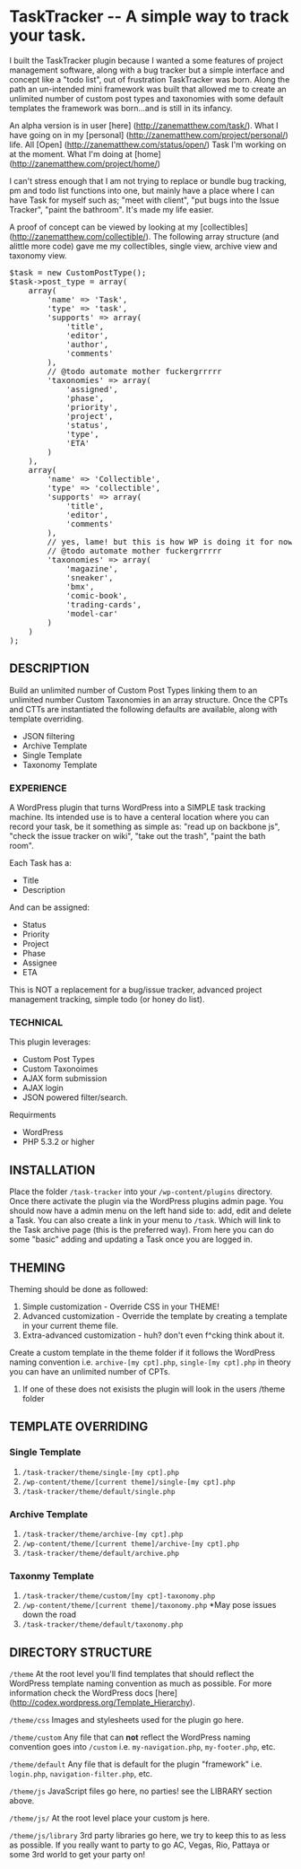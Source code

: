 TaskTracker -- A simple way to track your task.
====================================

I built the TaskTracker plugin because I wanted a some features of project management software, along with a bug tracker but a simple interface and concept like a "todo list", out of frustration TaskTracker was born. Along the path an un-intended mini framework was built that allowed me to create an unlimited number of custom post types and taxonomies with some default templates the framework was born...and is still in its infancy.

An alpha version is in user [here] (http://zanematthew.com/task/).
What I have going on in my [personal] (http://zanematthew.com/project/personal/) life.
All [Open] (http://zanematthew.com/status/open/) Task I'm working on at the moment.
What I'm doing at [home] (http://zanematthew.com/project/home/)

I can't stress enough that I am not trying to replace or bundle bug tracking, pm and todo list functions into one, but mainly have a place where I can have Task for myself such as; "meet with client", "put bugs into the Issue Tracker", "paint the bathroom". It's made my life easier.

A proof of concept can be viewed by looking at my [collectibles] (http://zanematthew.com/collectible/). The following array structure (and alittle more code) gave me my collectibles, single view, archive view and taxonomy view.
<pre>$task = new CustomPostType();
$task->post_type = array(
    array(
        'name' => 'Task',
        'type' => 'task',
        'supports' => array(
            'title',
            'editor',
            'author',
            'comments'
        ),
        // @todo automate mother fuckergrrrrr
        'taxonomies' => array(
            'assigned', 
            'phase', 
            'priority', 
            'project', 
            'status', 
            'type', 
            'ETA'
        )      
    ),
    array(
        'name' => 'Collectible',
        'type' => 'collectible',
        'supports' => array(
            'title',
            'editor',
            'comments'
        ),
        // yes, lame! but this is how WP is doing it for now also
        // @todo automate mother fuckergrrrrr        
        'taxonomies' => array(            
            'magazine',
            'sneaker',
            'bmx',
            'comic-book',
            'trading-cards',
            'model-car'            
        )
    )
);</pre>

## DESCRIPTION
Build an unlimited number of Custom Post Types linking them to an unlimited number Custom Taxonomies in an array structure. Once the CPTs and CTTs are instantiated the following defaults are available, along with template overriding.

* JSON filtering
* Archive Template
* Single Template
* Taxonomy Template

### EXPERIENCE
A WordPress plugin that turns WordPress into a SIMPLE task tracking machine. Its intended use is to have a centeral location where you can record your task, be it something as simple as: "read up on backbone js", "check the issue tracker on wiki", "take out the trash", "paint the bath room". 

Each Task has a:

* Title
* Description

And can be assigned:

* Status
* Priority
* Project
* Phase
* Assignee
* ETA

This is NOT a replacement for a bug/issue tracker, advanced project management tracking, simple todo (or honey do list).

### TECHNICAL
This plugin leverages: 

* Custom Post Types
* Custom Taxonoimes
* AJAX form submission
* AJAX login 
* JSON powered filter/search.

Requirments

* WordPress
* PHP 5.3.2 or higher


## INSTALLATION
Place the folder `/task-tracker` into your `/wp-content/plugins` directory. Once there activate the plugin via the WordPress plugins admin page. You should now have a admin menu on the left hand side to: add, edit and delete a Task. You can also create a link in your menu to `/task`. Which will link to the Task archive page (this is the preferred way). From here you can do some "basic" adding and updating a Task once you are logged in.

## THEMING
Theming should be done as followed:

1. Simple customization - Override CSS in your THEME!
1. Advanced customization - Override the template by creating a template in your current theme file.
1. Extra-advanced customization - huh? don't even f^cking think about it.  

Create a custom template in the theme folder if it follows the WordPress naming convention i.e. `archive-[my cpt].php`, `single-[my cpt].php` in theory you can have an unlimited number of CPTs.
1. If one of these does not exisists the plugin will look in the users /theme folder

## TEMPLATE OVERRIDING
### Single Template
1. `/task-tracker/theme/single-[my cpt].php`
1. `/wp-content/theme/[current theme]/single-[my cpt].php`
1. `/task-tracker/theme/default/single.php`

### Archive Template
1. `/task-tracker/theme/archive-[my cpt].php`
1. `/wp-content/theme/[current theme]/archive-[my cpt].php`
1. `/task-tracker/theme/default/archive.php`

### Taxonmy Template
1. `/task-tracker/theme/custom/[my cpt]-taxonomy.php`
1. `/wp-content/theme/[current theme]/taxonomy.php` *May pose issues down the road
1. `/task-tracker/theme/default/taxonomy.php`

## DIRECTORY STRUCTURE

`/theme` At the root level you'll find templates that should reflect the WordPress template naming convention as much as possible. For more information check the WordPress docs [here] (http://codex.wordpress.org/Template_Hierarchy).

`/theme/css` Images and stylesheets used for the plugin go here.

`/theme/custom` Any file that can __not__ reflect the WordPress naming convention goes into `/custom` i.e. `my-navigation.php`, `my-footer.php`, etc. 

`/theme/default` Any file that is default for the plugin "framework" i.e. `login.php`, `navigation-filter.php`, etc.

`/theme/js` JavaScript files go here, no parties! see the LIBRARY section above.

`/theme/js/` At the root level place your custom js here.

`/theme/js/library` 3rd party libraries go here, we try to keep this to as less as possible. If you really want to party to go AC, Vegas, Rio, Pattaya or some 3rd world to get your party on!